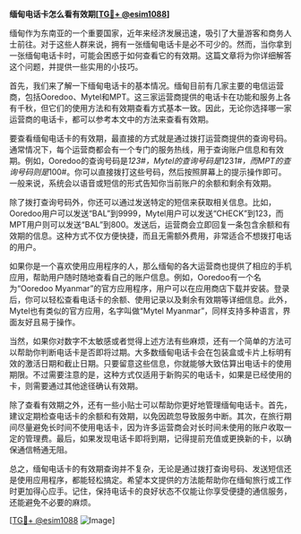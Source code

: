 **缅甸电话卡怎么看有效期[[TG💪+ @esim1088](https://t.me/s/esim1088)]**

缅甸作为东南亚的一个重要国家，近年来经济发展迅速，吸引了大量游客和商务人士前往。对于这些人群来说，拥有一张缅甸电话卡是必不可少的。然而，当你拿到一张缅甸电话卡时，可能会困惑于如何查看它的有效期。这篇文章将为你详细解答这个问题，并提供一些实用的小技巧。

首先，我们来了解一下缅甸电话卡的基本情况。缅甸目前有几家主要的电信运营商，包括Ooredoo、Mytel和MPT。这三家运营商提供的电话卡在功能和服务上各有千秋，但它们的使用方法和有效期查看方式基本一致。因此，无论你选择哪一家运营商的电话卡，都可以参考本文中的方法来查看有效期。

要查看缅甸电话卡的有效期，最直接的方式就是通过拨打运营商提供的查询号码。通常情况下，每个运营商都会有一个专门的服务热线，用于查询账户信息和有效期。例如，Ooredoo的查询号码是*123#，Mytel的查询号码是*123*1#，而MPT的查询号码则是*100#。你可以直接拨打这些号码，然后按照屏幕上的提示操作即可。一般来说，系统会以语音或短信的形式告知你当前账户的余额和剩余有效期。

除了拨打查询号码外，你还可以通过发送特定的短信来获取相关信息。比如，Ooredoo用户可以发送“BAL”到9999，Mytel用户可以发送“CHECK”到123，而MPT用户则可以发送“BAL”到800。发送后，运营商会立即回复一条包含余额和有效期的信息。这种方式不仅方便快捷，而且无需额外费用，非常适合不想拨打电话的用户。

如果你是一个喜欢使用应用程序的人，那么缅甸的各大运营商也提供了相应的手机应用，帮助用户随时随地查看自己的账户信息。例如，Ooredoo有一个名为“Ooredoo Myanmar”的官方应用程序，用户可以在应用商店下载并安装。登录后，你可以轻松查看电话卡的余额、使用记录以及剩余有效期等详细信息。此外，Mytel也有类似的官方应用，名字叫做“Mytel Myanmar”，同样支持多种语言，界面友好且易于操作。

当然，如果你对数字不太敏感或者觉得上述方法有些麻烦，还有一个简单的方法可以帮助你判断电话卡是否即将过期。大多数缅甸电话卡会在包装盒或卡片上标明有效的激活日期和截止日期。只要留意这些信息，你就能够大致估算出电话卡的使用期限。不过需要注意的是，这种方式仅适用于新购买的电话卡，如果是已经使用的卡，则需要通过其他途径确认有效期。

除了查看有效期之外，还有一些小贴士可以帮助你更好地管理缅甸电话卡。首先，建议定期检查电话卡的余额和有效期，以免因疏忽导致服务中断。其次，在旅行期间尽量避免长时间不使用电话卡，因为许多运营商会对长时间未使用的账户收取一定的管理费。最后，如果发现电话卡即将到期，记得提前充值或更换新的卡，以确保通信畅通无阻。

总之，缅甸电话卡的有效期查询并不复杂，无论是通过拨打查询号码、发送短信还是使用应用程序，都能轻松搞定。希望本文提供的方法能帮助你在缅甸旅行或工作时更加得心应手。记住，保持电话卡的良好状态不仅能让你享受便捷的通信服务，还能避免不必要的麻烦。

[[TG💪+ @esim1088](https://t.me/s/esim1088) ![Image](https://i.postimg.cc/4NQfJmqS/Snipaste-2025-05-13-00-14-12.png)]
